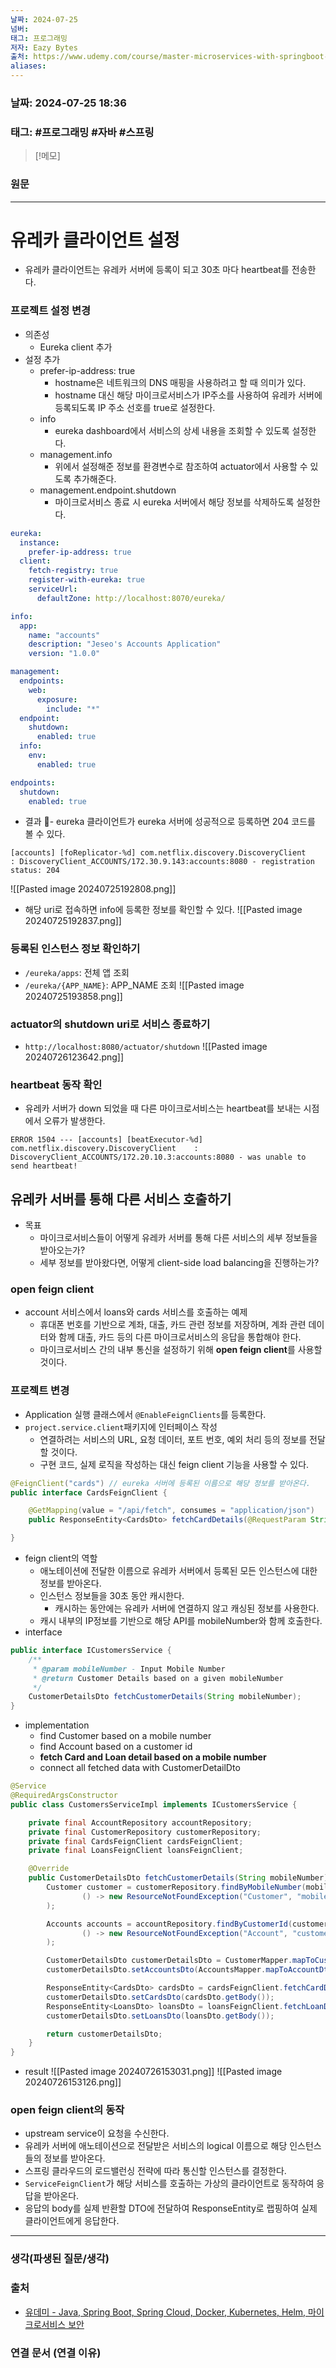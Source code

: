 ```yaml
---
날짜: 2024-07-25
넘버: 
태그: 프로그래밍
저자: Eazy Bytes
출처: https://www.udemy.com/course/master-microservices-with-springboot-docker-kubernetes-korean/
aliases:
---
```

### 날짜:  2024-07-25 18:36

### 태그: #프로그래밍 #자바 #스프링

>[!메모]
>

### 원문
---
# 유레카 클라이언트 설정
- 유레카 클라이언트는 유레카 서버에 등록이 되고 30초 마다 heartbeat를 전송한다.
### 프로젝트 설정 변경
- 의존성
	- Eureka client 추가
- 설정 추가
	- prefer-ip-address: true
		- hostname은 네트워크의 DNS 매핑을 사용하려고 할 때 의미가 있다.
		- hostname 대신 해당 마이크로서비스가 IP주소를 사용하여 유레카 서버에 등록되도록 IP 주소 선호를 true로 설정한다.
	- info
		- eureka dashboard에서 서비스의 상세 내용을 조회할 수 있도록 설정한다.
	- management.info
		- 위에서 설정해준 정보를 환경변수로 참조하여 actuator에서 사용할 수 있도록 추가해준다.
	- management.endpoint.shutdown
		- 마이크로서비스 종료 시 eureka 서버에서 해당 정보를 삭제하도록 설정한다.
```yaml 
eureka:
  instance:
    prefer-ip-address: true
  client:
    fetch-registry: true
    register-with-eureka: true
    serviceUrl:
      defaultZone: http://localhost:8070/eureka/

info:
  app:
    name: "accounts"
    description: "Jeseo's Accounts Application"
    version: "1.0.0"

management:
  endpoints:
    web:
      exposure:
        include: "*"
  endpoint:
    shutdown:
      enabled: true
  info:
    env:
      enabled: true

endpoints:
  shutdown:
    enabled: true

```
- 결과
	- eureka 클라이언트가 eureka 서버에 성공적으로 등록하면 204 코드를 볼 수 있다.
```log
[accounts] [foReplicator-%d] com.netflix.discovery.DiscoveryClient    : DiscoveryClient_ACCOUNTS/172.30.9.143:accounts:8080 - registration status: 204
```
![[Pasted image 20240725192808.png]]
- 해당 uri로 접속하면 info에 등록한 정보를 확인할 수 있다.
![[Pasted image 20240725192837.png]]
### 등록된 인스턴스 정보 확인하기
- `/eureka/apps`: 전체 앱 조회
- `/eureka/{APP_NAME}`: APP_NAME 조회
![[Pasted image 20240725193858.png]]
### actuator의 shutdown uri로 서비스 종료하기
- `http://localhost:8080/actuator/shutdown`
![[Pasted image 20240726123642.png]]
### heartbeat 동작 확인
- 유레카 서버가 down 되었을 때 다른 마이크로서비스는 heartbeat를 보내는 시점에서 오류가 발생한다.
```
ERROR 1504 --- [accounts] [beatExecutor-%d] com.netflix.discovery.DiscoveryClient    : DiscoveryClient_ACCOUNTS/172.20.10.3:accounts:8080 - was unable to send heartbeat!
```

## 유레카 서버를 통해 다른 서비스 호출하기
- 목표
	- 마이크로서비스들이 어떻게 유레카 서버를 통해 다른 서비스의 세부 정보들을 받아오는가?
	- 세부 정보를 받아왔다면, 어떻게 client-side load balancing을 진행하는가?
### open feign client
- account 서비스에서 loans와 cards 서비스를 호출하는 예제
	- 휴대폰 번호를 기반으로 계좌, 대출, 카드 관련 정보를 저장하며, 계좌 관련 데이터와 함께 대출, 카드 등의 다른 마이크로서비스의 응답을 통합해야 한다.
	- 마이크로서비스 간의 내부 통신을 설정하기 위해 **open feign client**를 사용할 것이다.
### 프로젝트 변경
- Application 실행 클래스에서 `@EnableFeignClients`를 등록한다.
- `project.service.client`패키지에 인터페이스 작성
	- 연결하려는 서비스의 URL, 요청 데이터, 포트 번호, 예외 처리 등의 정보를 전달할 것이다.
	- 구현 코드, 실제 로직을 작성하는 대신 feign client 기능을 사용할 수 있다.
```java
@FeignClient("cards") // eureka 서버에 등록된 이름으로 해당 정보를 받아온다.
public interface CardsFeignClient {

    @GetMapping(value = "/api/fetch", consumes = "application/json")
    public ResponseEntity<CardsDto> fetchCardDetails(@RequestParam String mobileNumber); // CardController 의 메서드의 시그니쳐와 동일하게 작성

}
```
- feign client의 역할
	- 애노테이션에 전달한 이름으로 유레카 서버에서 등록된 모든 인스턴스에 대한 정보를 받아온다.
	- 인스턴스 정보들을 30초 동안 캐시한다.
		- 캐시하는 동안에는 유레카 서버에 연결하지 않고 캐싱된 정보를 사용한다.
	- 캐시 내부의 IP정보를 기반으로 해당 API를 mobileNumber와 함께 호출한다.
- interface
```java
public interface ICustomersService {
    /**
     * @param mobileNumber - Input Mobile Number
     * @return Customer Details based on a given mobileNumber
     */
    CustomerDetailsDto fetchCustomerDetails(String mobileNumber);
}
```
- implementation
	- find Customer based on a mobile number
	- find Account based on a customer id
	- **fetch Card and Loan detail based on a mobile number**
	- connect all fetched data with CustomerDetailDto
```java
@Service
@RequiredArgsConstructor
public class CustomersServiceImpl implements ICustomersService {

    private final AccountRepository accountRepository;
    private final CustomerRepository customerRepository;
    private final CardsFeignClient cardsFeignClient;
    private final LoansFeignClient loansFeignClient;

    @Override
    public CustomerDetailsDto fetchCustomerDetails(String mobileNumber) {
        Customer customer = customerRepository.findByMobileNumber(mobileNumber).orElseThrow(
                () -> new ResourceNotFoundException("Customer", "mobileNumber", mobileNumber)
        );

        Accounts accounts = accountRepository.findByCustomerId(customer.getCustomerId()).orElseThrow(
                () -> new ResourceNotFoundException("Account", "customerId", customer.getCustomerId().toString())
        );

        CustomerDetailsDto customerDetailsDto = CustomerMapper.mapToCustomerDetailsDto(customer, new CustomerDetailsDto());
        customerDetailsDto.setAccountsDto(AccountsMapper.mapToAccountDto(accounts, new AccountsDto()));

        ResponseEntity<CardsDto> cardsDto = cardsFeignClient.fetchCardDetails(mobileNumber);
        customerDetailsDto.setCardsDto(cardsDto.getBody());
        ResponseEntity<LoansDto> loansDto = loansFeignClient.fetchLoanDetails(mobileNumber);
        customerDetailsDto.setLoansDto(loansDto.getBody());

        return customerDetailsDto;
    }
}
```
- result
![[Pasted image 20240726153031.png]]
![[Pasted image 20240726153126.png]]
### open  feign client의 동작
- upstream service이 요청을 수신한다.
- 유레카 서버에 애노테이션으로 전달받은 서비스의 logical 이름으로 해당 인스턴스들의 정보를 받아온다.
- 스프링 클라우드의 로드밸런싱 전략에 따라 통신할 인스턴스를 결정한다.
- `ServiceFeignClient`가 해당 서비스를 호출하는 가상의 클라이언트로 동작하여 응답을 받아온다.
- 응답의 body를 실제 반환할 DTO에 전달하여 ResponseEntity로 랩핑하여 실제 클라이언트에게 응답한다.

---
### 생각(파생된 질문/생각)

### 출처
- [유데미 - Java, Spring Boot, Spring Cloud, Docker, Kubernetes, Helm, 마이크로서비스 보안](https://www.udemy.com/course/master-microservices-with-springboot-docker-kubernetes-korean/)

### 연결 문서 (연결 이유)
